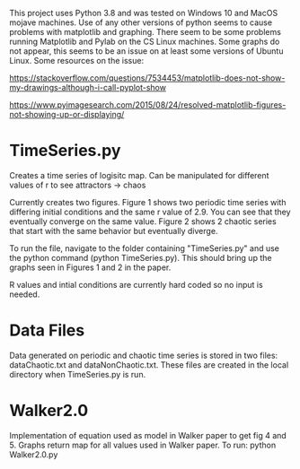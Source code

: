This project uses Python 3.8 and was tested on Windows 10 and MacOS mojave machines. Use of any other versions of python seems to cause problems with matplotlib and graphing. There seem to be some problems running Matplotlib and Pylab on the CS Linux machines. Some graphs do not appear, this seems to be an issue on at least some versions of Ubuntu Linux. Some resources on the issue: 

https://stackoverflow.com/questions/7534453/matplotlib-does-not-show-my-drawings-although-i-call-pyplot-show

https://www.pyimagesearch.com/2015/08/24/resolved-matplotlib-figures-not-showing-up-or-displaying/

# TimeSeries.py

Creates a time series of logisitc map. Can be manipulated for different values of r to see attractors -> chaos

Currently creates two figures. Figure 1 shows two periodic time series with differing initial conditions and the same r value of 2.9. You can see that they eventually converge on the same value. Figure 2 shows 2 chaotic series that start with the same behavior but eventually diverge. 

To run the file, navigate to the folder containing "TimeSeries.py" and use the python command (python TimeSeries.py). This should bring up the graphs seen in Figures 1 and 2 in the paper. 

R values and intial conditions are currently hard coded so no input is needed.


# Data Files

Data generated on periodic and chaotic time series is stored in two files: dataChaotic.txt and dataNonChaotic.txt. These files are created in the local directory when TimeSeries.py is run. 


# Walker2.0

Implementation of equation used as model in Walker paper to get fig 4 and 5. Graphs return map for all values used in Walker paper. To run: python Walker2.0.py
